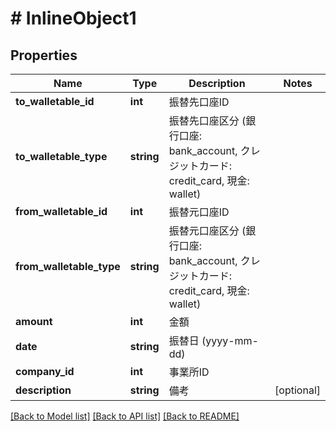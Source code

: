 # # InlineObject1

## Properties

Name | Type | Description | Notes
------------ | ------------- | ------------- | -------------
**to_walletable_id** | **int** | 振替先口座ID | 
**to_walletable_type** | **string** | 振替先口座区分 (銀行口座: bank_account, クレジットカード: credit_card, 現金: wallet) | 
**from_walletable_id** | **int** | 振替元口座ID | 
**from_walletable_type** | **string** | 振替元口座区分 (銀行口座: bank_account, クレジットカード: credit_card, 現金: wallet) | 
**amount** | **int** | 金額 | 
**date** | **string** | 振替日 (yyyy-mm-dd) | 
**company_id** | **int** | 事業所ID | 
**description** | **string** | 備考 | [optional] 

[[Back to Model list]](../../README.md#documentation-for-models) [[Back to API list]](../../README.md#documentation-for-api-endpoints) [[Back to README]](../../README.md)


